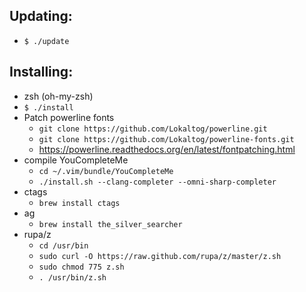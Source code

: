 ## Updating:
* `$ ./update`

## Installing:
* zsh (oh-my-zsh)
* `$ ./install`
* Patch powerline fonts
  * `git clone https://github.com/Lokaltog/powerline.git`
  * `git clone https://github.com/Lokaltog/powerline-fonts.git`
  * https://powerline.readthedocs.org/en/latest/fontpatching.html
* compile YouCompleteMe
    * `cd ~/.vim/bundle/YouCompleteMe`
    * `./install.sh --clang-completer --omni-sharp-completer`
* ctags
    * `brew install ctags`
* ag
    * `brew install the_silver_searcher`
* rupa/z
    * `cd /usr/bin`
    * `sudo curl -O https://raw.github.com/rupa/z/master/z.sh`
    * `sudo chmod 775 z.sh`
    * `. /usr/bin/z.sh`
